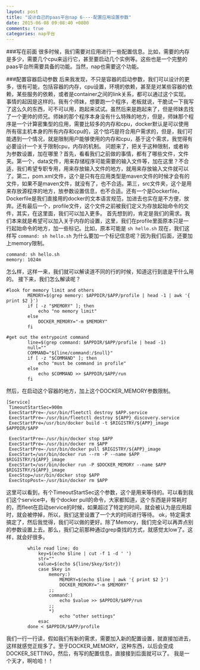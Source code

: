 ```yaml
---
layout: post
title: "设计自己的paas平台nap 6----配置应用设置参数"
date: 2015-06-08 09:08:40 +0800
comments: true
categories: nap平台
---
```

###写在前面
很多时候，我们需要对应用进行一些配置信息。比如，需要的内存是多少，需要几个cpu来运行它，甚至要启动几个实例等。这些也是一个完整的paas平台所需要具备的功能。当然，nap也需要这个功能。
<!--more-->

###配置容器启动参数
后来我发现，不只是容器的启动参数，我们可以设计的更多，很有可能，包括容器的内存，cpu设置，环境的依赖，甚至是对某些容器的依赖，某些服务的依赖，或者是container之间的link关系，都可以通过这个实现。
事情的起因是这样的。我有个师妹，想要跑一个程序，老板就说，干脆试一下我写了这么久的东西，可不可以用，跑起来试试。虽然后来是跑起来了，但是师妹去找了一个更帅的师兄。师妹的那个程序本身没有什么特殊的地方，但是，师妹那个程序是一个计算密集型的应用，需要比较多的内存和cpu，docker默认是可以使用所有宿主机本身的所有内存和cpu的，这个恰巧是符合用户需求的，但是，我们可能遇到一个情况，就是限制用户能够使用的内存和cpu，基于这个需求，我觉得有必要设计一个关于限制cpu，内存的机制。
问题来了，把关于这种限制，或者称为参数设置，加在哪里？首先，看看我们之前做的事情，都有了哪些文件，文件夹。第一个，data文件，用来存储程序可能需要的输入文件等，加在这里？不合适，我们希望专职专用，用来存放输入文件的地方，就用来存放输入文件就可以了。第二，pom.xml文件，这个是只有在应用类型是maven文件的时候才会有的文件，如果不是maven文件，就没有了，也不合适。第三，src文件夹，这个是用来存放源程序的地方，放参数设置信息，也不合适。还有一个是Dockerfile，Dockerfile是我们直接用的docker的文本语言规范，加进去也实在是不方便，放弃。还有最后一个，profile文件，这个文件之前被我们定义为存放起始命令的文件，其实，在这里面，我们可以加入更多。
首先想到的，肯定是我们的需求。我们本来就是希望可以加入关于内存的设置，这里，我们在profile里面原本只是一行起始命令的地方，加一些标记。比如，原本可能是
`sh hello.sh`
现在，我们这样写
`command: sh hello.sh`
为什么要加一个标记信息呢？因为我们后面，还要加上memory限制。
```
command: sh hello.sh
memory: 1024m
```
怎么样，这样一来，我们就可以解读道不同的行的时候，知道这行到底是干什么用的。
接下来，我们怎么解读呢？
```
#look for memory limit and others
		MEMORY=$(grep memory: $APPDIR/$APP/profile | head -1 | awk '{ print $2 }')
		if [ -z "$MEMORY" ]; then
			echo "no memory limit"
		else
			DOCKER_MEMORY="-m $MEMORY"
		fi

#get out the entrypoint command
		line=$(grep command: $APPDIR/$APP/profile | head -1)
		null=""
		COMMAND="${line/command:/$null}"
		if [ -z "$COMMAND" ]; then
			echo "must be command in profile"
		else
			echo $COMMAND >> $APPDIR/$APP/run
		fi
```
然后，在启动这个容器的地方，加上这个DOCKER_MEMORY参数限制。
```
[Service]
 TimeoutStartSec=900m
 ExecStartPre=-/usr/bin/fleetctl destroy $APP.service
 ExecStartPre=-/usr/bin/fleetctl destroy ${APP}_discovery.service
 ExecStartPre=/usr/bin/docker build -t $RIGISTRY/${APP}_image $APPDIR/$APP

 ExecStartPre=-/usr/bin/docker stop $APP
 ExecStartPre=-/usr/bin/docker rm $APP
 ExecStartPre=-/usr/bin/docker pull $RIGISTRY/${APP}_image
 ExecStart=/usr/bin/docker run --rm -P --name $APP $RIGISTRY/${APP}_image
 ExecStart=/usr/bin/docker run -P $DOCKER_MEMORY --name $APP $RIGISTRY/${APP}_image
 ExecStop=/usr/bin/docker stop $APP
 ExecStopPost=-/usr/bin/docker rm $APP
```
这里可以看到，有个TimeoutStartSec这个参数，这个是用来等待的。可以看到我们这个service中，有个docker pull的命令，大家都知道，这个东西是非常耗时的，而fleet在启动service的时候，如果超过了特定的时间，就会被认为是应用超时，就会被停掉，所以，我们这里设置了一个大的时间进行等待。
ok，特定需求搞定了，然后我觉得，我们可以做的更好。除了Memory，我们完全可以再弄点别的参数设置上去。那么，我们之前那种通过grep查找的方式，就感觉太low了。这样，就会好很多。
```
		while read line; do
			key=$(echo $line | cut -f 1 -d ' ')
			str=""
			value=$(echo ${line/$key/$str})
			case $key in
				memory:)
					MEMORY=$(echo $line | awk '{ print $2 }')
					DOCKER_MEMORY="-m $MEMORY"
				;;
				command:)
					echo $value >> $APPDIR/$APP/run
				;;
				*)
					echo "other settings"
			esac
		done < $APPDIR/$APP/profile
```
我们一行一行读，假如我们有新的需求，需要加入新的配置设置，就直接加进去，这样就感觉正规多了。至于DOCKER_MEMORY，这种东西，以后会变成DOCKER_SETTING，然后，有写的配置信息，直接接到后面就可以了。
我是一个天才，啊哈哈！！